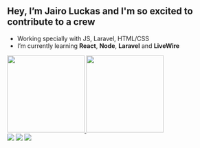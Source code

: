 ## Hey, I’m Jairo Luckas and I'm so excited to contribute to a crew
- Working specially with JS, Laravel, HTML/CSS
- I’m currently learning <strong>React</strong>, <strong>Node</strong>, <strong>Laravel</strong> and <strong>LiveWire</strong>

<div>
  <a href="https://github.com/J-Luckas"/>
  <img height="180em" src="https://github-readme-stats.vercel.app/api?username=J-Luckas&show_owner=true&show_icons=true&theme=github_dark&include_all_commits=true&count_private=true"/>
  <img height="180em" src="https://github-readme-stats.vercel.app/api/top-langs/?username=J-Luckas&layout=compact&langs_count=16&theme=github_dark"/>
</div>

<div>
   <a href="mailto:jairoluckas@gmail.com"><img src="https://img.shields.io/badge/Gmail-D14836?style=for-the-badge&logo=gmail&logoColor=white" target-"_blank"></a>
   <a href="https://www.facebook.com/jairoluckas/" target="_blank" rel="noopener" ><img src="https://img.shields.io/badge/Facebook-1877F2?style=for-the-badge&logo=facebook&logoColor=white"></a>
   <a href="https://www.linkedin.com/in/jairo-luckas/" target="_blank" rel="noopener" ><img src="https://img.shields.io/badge/LinkedIn-0077B5?style=for-the-badge&logo=linkedin&logoColor=white"></a>
</div>

##
